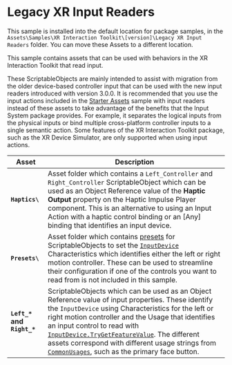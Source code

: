 # Legacy XR Input Readers

This sample is installed into the default location for package samples, in the `Assets\Samples\XR Interaction Toolkit\[version]\Legacy XR Input Readers` folder. You can move these Assets to a different location.

This sample contains assets that can be used with behaviors in the XR Interaction Toolkit that read input.

These ScriptableObjects are mainly intended to assist with migration from the older device-based controller input that can be used with the new input readers introduced with version 3.0.0. It is recommended that you use the input actions included in the [Starter Assets](samples-starter-assets.md) sample with input readers instead of these assets to take advantage of the benefits that the Input System package provides. For example, it separates the logical inputs from the physical inputs or bind multiple cross-platform controller inputs to a single semantic action. Some features of the XR Interaction Toolkit package, such as the XR Device Simulator, are only supported when using input actions.

|**Asset**| **Description**|
|---|---|
|**`Haptics\`**|Asset folder which contains a `Left_Controller` and `Right_Controller` ScriptableObject which can be used as an Object Reference value of the **Haptic Output** property on the Haptic Impulse Player component. This is an alternative to using an Input Action with a haptic control binding or an [Any] binding that identifies an input device.|
|**`Presets\`**|Asset folder which contains [presets](https://docs.unity3d.com/Manual/Presets.html) for ScriptableObjects to set the [`InputDevice`](https://docs.unity3d.com/ScriptReference/XR.InputDevice.html) Characteristics which identifies either the left or right motion controller. These can be used to streamline their configuration if one of the controls you want to read from is not included in this sample.|
|**`Left_*` and `Right_*`**|ScriptableObjects which can be used as an Object Reference value of input properties. These identify the `InputDevice` using Characteristics for the left or right motion controller and the Usage that identifies an input control to read with [`InputDevice.TryGetFeatureValue`](https://docs.unity3d.com/ScriptReference/XR.InputDevice.TryGetFeatureValue.html). The different assets correspond with different usage strings from [`CommonUsages`](https://docs.unity3d.com/ScriptReference/XR.CommonUsages.html), such as the primary face button.|
